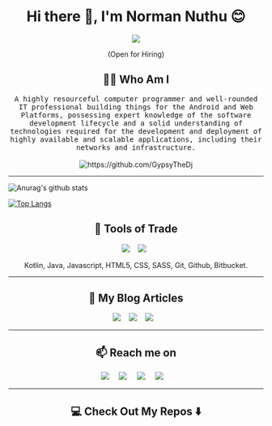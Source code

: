 <!--
**GypsyTheDj/Norman** is a ✨ _special_ ✨ repository because its `README.md` (this file) appears on your GitHub profile.
--->  

<h1 align="center"> Hi there 👋, I'm Norman Nuthu 😊 </h1>
<div align="center">
  <img src="https://normannuthu.netlify.app/assets/images/norman.jpg"/>
</div>
<p align="center"> (Open for Hiring)</p>

<h2 align="center"> 👨‍💻 Who Am I</h2>
<p align="center">
  <samp>A highly resourceful computer programmer and well-rounded IT professional building things for the Android and Web Platforms, possessing expert knowledge of the software development lifecycle and a solid understanding of technologies required for the development and deployment of highly available and scalable applications, including their networks and infrastructure.
  </samp>
  <br> <br>
  <img src="https://komarev.com/ghpvc/?username=GypsyTheDj" alt="https://github.com/GypsyTheDj" />
</p>

<hr>

![Anurag's github stats](https://github-readme-stats.vercel.app/api?username=GypsyTheDj&show_icons=true&theme=chartreuse-dark)

[![Top Langs](https://github-readme-stats.vercel.app/api/top-langs/?username=GypsyTheDj&langs_count=8)](https://github.com/anuraghazra/github-readme-stats)

<h2 align="center"> 🔭 Tools of Trade</h2>
<p align="center">
  <img src="https://img.shields.io/badge/androidstudio%20-%669933.svg?&style=for-the-badge&logo=androidstudio&logoColor=white" />&nbsp;&nbsp;&nbsp;
  <img src="https://img.shields.io/badge/visualstudiocode%20-%231572B6.svg?&style=for-the-badge&logo=visualstudiocode&logoColor=white" />&nbsp;&nbsp;
</p>
<p align="center">Kotlin, Java, Javascript, HTML5, CSS, SASS, Git, Github, Bitbucket.</p>

<hr>

<h2 align="center">💬 My Blog Articles</h2>
<p align="center" align='right'>
  <a target="_blank"href="https://dev.to/normannuthu"><img src="https://img.shields.io/badge/dev.to-%2312100E.svg?&style=for-the-badge&logo=dev.to&logoColor=white" /></a>&nbsp;&nbsp;&nbsp;
  <a target="_blank"href="https://medium.com/@normannuthu"><img src="https://img.shields.io/badge/Medium%20-%231572B6.svg?&style=for-the-badge&logo=medium&logoColor=white" /></a>&nbsp;&nbsp;&nbsp;
  <a target="_blank"href="https://hashnode.com/@Pappi"><img src="https://img.shields.io/badge/hashnode-%2312100E.svg?&style=for-the-badge&logo=hashnode&logoColor=white" /></a>&nbsp;&nbsp;&nbsp;
</p>

<hr>

<h2  align="center">📫 Reach me on</h2>
<p align="center">
  <a target="_blank"href="https://www.linkedin.com/in/normannuthu"><img src="https://img.shields.io/badge/linkedin-%230077B5.svg?&style=for-the-badge&logo=linkedin&logoColor=white" /></a>&nbsp;&nbsp;&nbsp;&nbsp;
  <a target="_blank"href="https://twitter.com/ThisIsPappi254"><img src="https://img.shields.io/badge/twitter-%231DA1F2.svg?&style=for-the-badge&logo=twitter&logoColor=white" /></a>&nbsp;&nbsp;&nbsp;&nbsp;
  <a href="mailto:norman.strathmore@gmail.com?subject=Hello%20Norman,%20From%20Github"><img src="https://img.shields.io/badge/gmail-%23D14836.svg?&style=for-the-badge&logo=gmail&logoColor=white" /></a>&nbsp;&nbsp;&nbsp;&nbsp;
  <a target="_blank"href="https://wa.me/+254724920601?text=Hey%20Norman,%20I%20%20Got%20your%20number%20from%20GitHub"><img src="https://img.shields.io/badge/whatsapp-%4fce5d.svg?&style=for-the-badge&logo=whatsapp&logoColor=white" /></a>&nbsp;&nbsp;&nbsp;&nbsp;
</p>

<hr>

<h2  align="center">💻 Check Out My Repos ⬇️ </h2>

